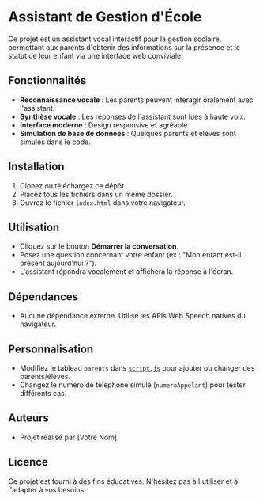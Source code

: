 # Assistant de Gestion d'École

Ce projet est un assistant vocal interactif pour la gestion scolaire, permettant aux parents d'obtenir des informations sur la présence et le statut de leur enfant via une interface web conviviale.

## Fonctionnalités

- **Reconnaissance vocale** : Les parents peuvent interagir oralement avec l'assistant.
- **Synthèse vocale** : Les réponses de l'assistant sont lues à haute voix.
- **Interface moderne** : Design responsive et agréable.
- **Simulation de base de données** : Quelques parents et élèves sont simulés dans le code.

## Installation

1. Clonez ou téléchargez ce dépôt.
2. Placez tous les fichiers dans un même dossier.
3. Ouvrez le fichier `index.html` dans votre navigateur.

## Utilisation

- Cliquez sur le bouton **Démarrer la conversation**.
- Posez une question concernant votre enfant (ex : "Mon enfant est-il présent aujourd'hui ?").
- L'assistant répondra vocalement et affichera la réponse à l'écran.

## Dépendances

- Aucune dépendance externe. Utilise les APIs Web Speech natives du navigateur.

## Personnalisation

- Modifiez le tableau `parents` dans [`script.js`](script.js) pour ajouter ou changer des parents/élèves.
- Changez le numéro de téléphone simulé (`numeroAppelant`) pour tester différents cas.

## Auteurs

- Projet réalisé par [Votre Nom].

## Licence

Ce projet est fourni à des fins éducatives. N'hésitez pas à l'utiliser et à l'adapter à vos besoins.

